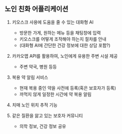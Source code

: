 ## 노인 친화 어플리케이션

1. 키오스크 사용에 도움을 줄 수 있는 대화형 AI

   - 방문한 가게, 원하는 메뉴 등을 채팅창에 입력
   - 키오스크를 어떻게 조작해야 하는지 절차를 안내
   - (대화형 AI에 간단한 건강 정보에 대한 상담 포함?)

2. 카카오맵 API를 활용하여, 노인에게 유용한 주변 시설 제공

   - 주변 약국, 병원 등등

3. 복용 약 알림 서비스

   - 현재 복용 중인 약을 사전에 등록(혹은 보호자가 등록)
   - 까먹지 않게 일정한 시간에 약 복용 알림

4. 치매 노인 위치 추적 기능

5. 같은 질환을 앓고 있는 보호자 커뮤니티
   - 의학 정보, 건강 정보 공유
